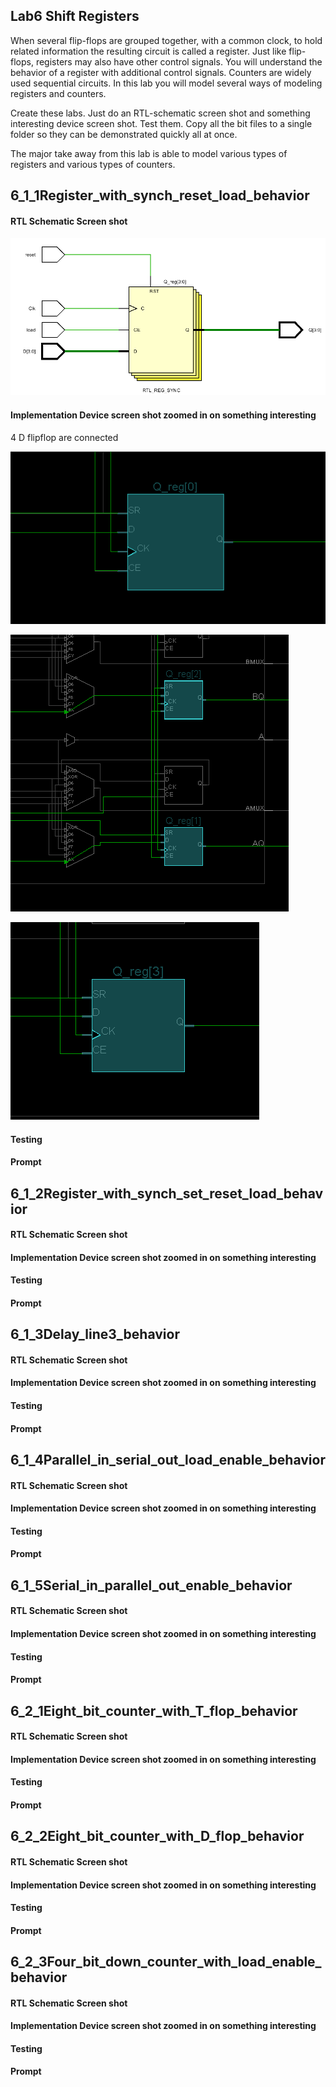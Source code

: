 ## Lab6 Shift Registers

When several flip-flops are grouped together, with a common clock, to hold related information the resulting circuit is called a register. Just like flip-flops, registers may also have other control signals. You will understand the behavior of a register with additional control signals. Counters are widely used sequential circuits. In this lab you will model several ways of modeling registers and counters.

Create these labs. Just do an RTL-schematic screen shot and something interesting device screen shot. Test them.  Copy all the bit files to a single folder so they can be demonstrated quickly all at once. 

The major take away from this lab is able to model various types of registers and various types of counters.



## 6_1_1Register_with_synch_reset_load_behavior

#### RTL Schematic Screen shot

![1553878066043](1553878066043.png)

#### Implementation Device screen shot zoomed in on something interesting

4 D flipflop are connected

![1553883080411](1553883080411.png)

![1553883115616](1553883115616.png)

![1553883149936](1553883149936.png)

#### Testing



#### Prompt 



## 6_1_2Register_with_synch_set_reset_load_behavior

#### RTL Schematic Screen shot



#### Implementation Device screen shot zoomed in on something interesting



#### Testing



#### Prompt 



## 6_1_3Delay_line3_behavior

#### RTL Schematic Screen shot



#### Implementation Device screen shot zoomed in on something interesting



#### Testing



#### Prompt 



## 6_1_4Parallel_in_serial_out_load_enable_behavior

#### RTL Schematic Screen shot



#### Implementation Device screen shot zoomed in on something interesting



#### Testing



#### Prompt 



## 6_1_5Serial_in_parallel_out_enable_behavior

#### RTL Schematic Screen shot



#### Implementation Device screen shot zoomed in on something interesting



#### Testing



#### Prompt 



## 6_2_1Eight_bit_counter_with_T_flop_behavior

#### RTL Schematic Screen shot



#### Implementation Device screen shot zoomed in on something interesting



#### Testing



#### Prompt 



## 6_2_2Eight_bit_counter_with_D_flop_behavior

#### RTL Schematic Screen shot



#### Implementation Device screen shot zoomed in on something interesting



#### Testing



#### Prompt 





## 6_2_3Four_bit_down_counter_with_load_enable_behavior

#### RTL Schematic Screen shot



#### Implementation Device screen shot zoomed in on something interesting



#### Testing



#### Prompt 

